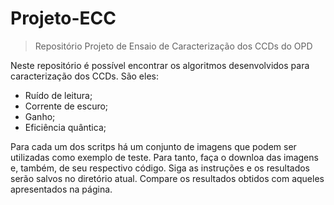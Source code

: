 # Projeto-ECC
> Repositório Projeto de Ensaio de Caracterização dos CCDs do OPD

Neste repositório é possível encontrar os algoritmos desenvolvidos para caracterização dos CCDs. São eles:
  - Ruído de leitura;
  - Corrente de escuro;
  - Ganho;
  - Eficiência quântica;
  
Para cada um dos scritps há um conjunto de imagens que podem ser utilizadas como exemplo de teste. Para tanto, faça o downloa das imagens e, também, de seu respectivo código. Siga as instruções e os resultados serão salvos no diretório atual. Compare os resultados obtidos com aqueles apresentados na página.


